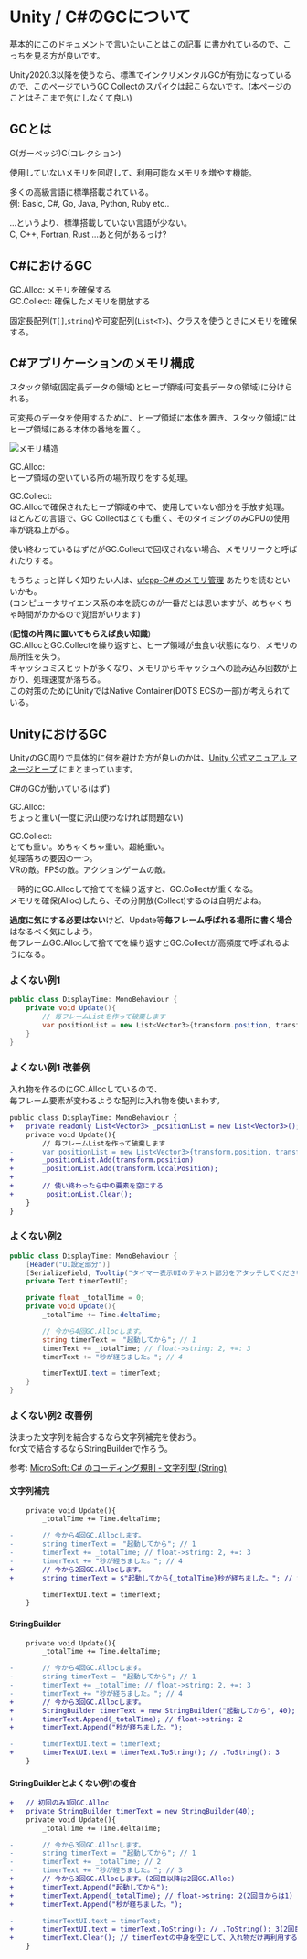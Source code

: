 # Unity / C#のGCについて

基本的にこのドキュメントで言いたいことは[この記事](https://light11.hatenadiary.com/entry/2019/10/16/211435) に書かれているので、こっちを見る方が良いです。

Unity2020.3以降を使うなら、標準でインクリメンタルGCが有効になっているので、このページでいうGC Collectのスパイクは起こらないです。(本ページのことはそこまで気にしなくて良い)

## GCとは

G(ガーベッジ)C(コレクション)

使用していないメモリを回収して、利用可能なメモリを増やす機能。  

多くの高級言語に標準搭載されている。  
例: Basic, C#, Go, Java, Python, Ruby etc..

...というより、標準搭載していない言語が少ない。  
C, C++, Fortran, Rust ...あと何があるっけ?

## C#におけるGC

GC.Alloc: メモリを確保する  
GC.Collect: 確保したメモリを開放する

固定長配列(`T[]`,`string`)や可変配列(`List<T>`)、クラスを使うときにメモリを確保する。

## C#アプリケーションのメモリ構成

スタック領域(固定長データの領域)とヒープ領域(可変長データの領域)に分けられる。

可変長のデータを使用するために、ヒープ領域に本体を置き、スタック領域にはヒープ領域にある本体の番地を置く。

![メモリ構造](./memory.drawio.svg)

GC.Alloc:  
ヒープ領域の空いている所の場所取りをする処理。

GC.Collect:  
GC.Allocで確保されたヒープ領域の中で、使用していない部分を手放す処理。  
ほとんどの言語で、GC Collectはとても重く、そのタイミングのみCPUの使用率が跳ね上がる。

使い終わっているはずだがGC.Collectで回収されない場合、メモリリークと呼ばれたりする。

もうちょっと詳しく知りたい人は、[ufcpp-C# のメモリ管理](https://ufcpp.net/study/computer/MemoryManagement.html) あたりを読むといいかも。  
(コンピュータサイエンス系の本を読むのが一番だとは思いますが、めちゃくちゃ時間がかかるので覚悟がいります)

(**記憶の片隅に置いてもらえば良い知識**)  
GC.AllocとGC.Collectを繰り返すと、ヒープ領域が虫食い状態になり、メモリの局所性を失う。  
キャッシュミスヒットが多くなり、メモリからキャッシュへの読み込み回数が上がり、処理速度が落ちる。  
この対策のためにUnityではNative Container(DOTS ECSの一部)が考えられている。

## UnityにおけるGC

UnityのGC周りで具体的に何を避けた方が良いのかは、[Unity 公式マニュアル マネージヒープ](https://docs.unity3d.com/ja/2020.3/Manual/BestPracticeUnderstandingPerformanceInUnity4-1.html) にまとまっています。

C#のGCが動いている(はず)

GC.Alloc:  
ちょっと重い(一度に沢山使わなければ問題ない)

GC.Collect:  
とても重い。めちゃくちゃ重い。超絶重い。  
処理落ちの要因の一つ。  
VRの敵。FPSの敵。アクションゲームの敵。

一時的にGC.Allocして捨ててを繰り返すと、GC.Collectが重くなる。  
メモリを確保(Alloc)したら、その分開放(Collect)するのは自明だよね。

**過度に気にする必要はない**けど、Update等**毎フレーム呼ばれる場所に書く場合**はなるべく気にしよう。  
毎フレームGC.Allocして捨ててを繰り返すとGC.Collectが高頻度で呼ばれるようになる。

### よくない例1

```C#
public class DisplayTime: MonoBehaviour {
    private void Update(){
        // 毎フレームListを作って破棄します
        var positionList = new List<Vector3>{transform.position, transform.localPosition};
    }
}
```

### よくない例1 改善例

入れ物を作るのにGC.Allocしているので、  
毎フレーム要素が変わるような配列は入れ物を使いまわす。

```diff
public class DisplayTime: MonoBehaviour {
+   private readonly List<Vector3> _positionList = new List<Vector3>();
    private void Update(){
        // 毎フレームListを作って破棄します
-       var positionList = new List<Vector3>{transform.position, transform.localPosition};
+       _positionList.Add(transform.position)
+       _positionList.Add(transform.localPosition);
+
+       // 使い終わったら中の要素を空にする
+       _positionList.Clear();
    }
}
```

### よくない例2

```C#
public class DisplayTime: MonoBehaviour {
    [Header("UI設定部分")]
    [SerializeField, Tooltip("タイマー表示UIのテキスト部分をアタッチしてください")]
    private Text timerTextUI;

    private float _totalTime = 0;
    private void Update(){
        _totalTime += Time.deltaTime;

        // 今から4回GC.Allocします。
        string timerText =　"起動してから"; // 1
        timerText += _totalTime; // float->string: 2, +=: 3
        timerText += "秒が経ちました。"; // 4

        timerTextUI.text = timerText;
    }
}
```

### よくない例2 改善例

決まった文字列を結合するなら文字列補完を使おう。  
for文で結合するならStringBuilderで作ろう。  

参考: [MicroSoft: C# のコーディング規則 - 文字列型 (String)](<https://docs.microsoft.com/ja-jp/dotnet/csharp/programming-guide/inside-a-program/coding-conventions#string-data-type>)

#### 文字列補完

```diff
    private void Update(){
        _totalTime += Time.deltaTime;

-       // 今から4回GC.Allocします。
-       string timerText =　"起動してから"; // 1
-       timerText += _totalTime; // float->string: 2, +=: 3
-       timerText += "秒が経ちました。"; // 4
+       // 今から2回GC.Allocします。
+       string timerText = $"起動してから{_totalTime}秒が経ちました。"; // float->string: 1, 文字列結合: 2

        timerTextUI.text = timerText;
    }
```

#### StringBuilder

```diff
    private void Update(){
        _totalTime += Time.deltaTime;

-       // 今から4回GC.Allocします。
-       string timerText =　"起動してから"; // 1
-       timerText += _totalTime; // float->string: 2, +=: 3
-       timerText += "秒が経ちました。"; // 4
+       // 今から3回GC.Allocします。
+       StringBuilder timerText = new StringBuilder("起動してから", 40); // 1
+       timerText.Append(_totalTime); // float->string: 2
+       timerText.Append("秒が経ちました。");

-       timerTextUI.text = timerText;
+       timerTextUI.text = timerText.ToString(); // .ToString(): 3
    }
```

#### StringBuilderとよくない例1の複合

```diff
+   // 初回のみ1回GC.Alloc
+   private StringBuilder timerText = new StringBuilder(40);
    private void Update(){
        _totalTime += Time.deltaTime;

-       // 今から3回GC.Allocします。
-       string timerText =　"起動してから"; // 1
-       timerText += _totalTime; // 2
-       timerText += "秒が経ちました。"; // 3
+       // 今から3回GC.Allocします。(2回目以降は2回GC.Alloc)
+       timerText.Append("起動してから");
+       timerText.Append(_totalTime); // float->string: 2(2回目からは1)
+       timerText.Append("秒が経ちました。");

-       timerTextUI.text = timerText;
+       timerTextUI.text = timerText.ToString(); // .ToString(): 3(2回目からは2)
+       timerText.Clear(); // timerTextの中身を空にして、入れ物だけ再利用する
    }
```
